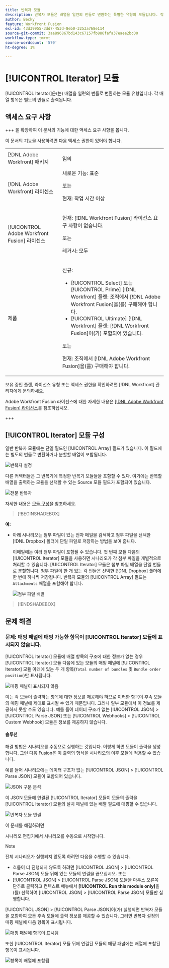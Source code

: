 ```yaml
---
title: 반복자 모듈
description: 반복자 모듈은 배열을 일련의 번들로 변환하는 특별한 유형의 모듈입니다. 각 배열 항목은 별도의 번들로 출력됩니다.
author: Becky
feature: Workfront Fusion
exl-id: 43d39955-3dd7-453d-8eb0-3253a768e114
source-git-commit: 3aa896867bd143c67157fb886fafa37eaee2bc00
workflow-type: tm+mt
source-wordcount: '570'
ht-degree: 1%

---
```


# [!UICONTROL Iterator] 모듈

[!UICONTROL Iterator]은(는) 배열을 일련의 번들로 변환하는 모듈 유형입니다. 각 배열 항목은 별도의 번들로 출력됩니다.

## 액세스 요구 사항

+++ 을 확장하여 이 문서의 기능에 대한 액세스 요구 사항을 봅니다.

이 문서의 기능을 사용하려면 다음 액세스 권한이 있어야 합니다.

<table style="table-layout:auto">
 <col> 
 <col> 
 <tbody> 
  <tr> 
    <td role="rowheader">[!DNL Adobe Workfront] 패키지</td> 
   <td> <p>임의</p> </td> 
  </tr> 
  <tr data-mc-conditions=""> 
   <td role="rowheader">[!DNL Adobe Workfront] 라이센스</td> 
   <td> 새로운 기능: 표준<p>또는</p><p>현재: 작업 시간 이상</p> </td> 
  </tr> 
  <tr> 
   <td role="rowheader">[!UICONTROL Adobe Workfront Fusion] 라이센스</td> 
   <td>
   <p>현재: [!DNL Workfront Fusion] 라이선스 요구 사항이 없습니다.</p>
   <p>또는</p>
   <p>레거시: 모두 </p>
   </td> 
  </tr> 
  <tr> 
   <td role="rowheader">제품</td> 
   <td>
   <p>신규:</p> <ul><li>[!UICONTROL Select] 또는 [!UICONTROL Prime] [!DNL Workfront] 플랜: 조직에서 [!DNL Adobe Workfront Fusion]을(를) 구매해야 합니다.</li><li>[!UICONTROL Ultimate] [!DNL Workfront] 플랜: [!DNL Workfront Fusion]이(가) 포함되어 있습니다.</li></ul>
   <p>또는</p>
   <p>현재: 조직에서 [!DNL Adobe Workfront Fusion]을(를) 구매해야 합니다.</p>
   </td> 
  </tr>
 </tbody> 
</table>


보유 중인 플랜, 라이선스 유형 또는 액세스 권한을 확인하려면 [!DNL Workfront] 관리자에게 문의하세요.

Adobe Workfront Fusion 라이선스에 대한 자세한 내용은 [[!DNL Adobe Workfront Fusion] 라이선스](/help/workfront-fusion/set-up-and-manage-workfront-fusion/licensing-operations-overview/license-automation-vs-integration.md)를 참조하십시오.

+++

## [!UICONTROL Iterator] 모듈 구성

일반 반복자 모듈에는 단일 필드인 [!UICONTROL Array] 필드가 있습니다. 이 필드에는 별도의 번들로 변환하거나 분할할 배열이 포함됩니다.

![반복자 설정](assets/set-up-iterator.jpg)

다른 커넥터들은 그 반복기에 특정한 반복기 모듈들을 포함할 수 있다. 여기에는 반복할 배열을 출력하는 모듈을 선택할 수 있는 Source 모듈 필드가 포함되어 있습니다.

![전문 반복자](assets/specialized-iterators.jpg)

자세한 내용은 [모듈 구성](/help/workfront-fusion/create-scenarios/add-modules/configure-a-modules-settings.md)을 참조하세요.

>[!BEGINSHADEBOX]

**예:**

* 아래 시나리오는 첨부 파일이 있는 전자 메일을 검색하고 첨부 파일을 선택한 [!DNL Dropbox] 폴더에 단일 파일로 저장하는 방법을 보여 줍니다.

  이메일에는 여러 첨부 파일이 포함될 수 있습니다. 첫 번째 모듈 다음의 [!UICONTROL Iterator] 모듈을 사용하면 시나리오가 각 첨부 파일을 개별적으로 처리할 수 있습니다. [!UICONTROL Iterator] 모듈은 첨부 파일 배열을 단일 번들로 분할합니다. 첨부 파일이 한 개 있는 각 번들은 선택한 [!DNL Dropbox] 폴더에 한 번에 하나씩 저장됩니다. 반복자 모듈의 [!UICONTROL Array] 필드는 `Attachments` 배열을 포함해야 합니다.

  ![첨부 파일 배열](assets/attachments-array.jpg)

>[!ENDSHADEBOX]


## 문제 해결

### 문제: 매핑 패널에 매핑 가능한 항목이 [!UICONTROL Iterator] 모듈에 표시되지 않습니다.

[!UICONTROL Iterator] 모듈에 배열 항목의 구조에 대한 정보가 없는 경우 [!UICONTROL Iterator] 모듈 다음에 있는 모듈의 매핑 패널에 [!UICONTROL Iterator] 모듈 아래에 있는 두 개 항목(`Total number of bundles` 및 `Bundle order position`)만 표시됩니다.

![매핑 패널이 표시되지 않음](assets/mapping-panel-doesnt-display.png)

이는 각 모듈이 출력하는 항목에 대한 정보를 제공해야 하므로 이러한 항목이 후속 모듈의 매핑 패널에 제대로 표시될 수 있기 때문입니다. 그러나 일부 모듈에서 이 정보를 제공하지 못할 수도 있습니다. 예를 들어 데이터 구조가 없는 [!UICONTROL JSON] > [!UICONTROL Parse JSON] 또는 [!UICONTROL Webhooks] > [!UICONTROL Custom Webhook] 모듈은 정보를 제공하지 않습니다.

#### 솔루션

해결 방법은 시나리오를 수동으로 실행하는 것입니다. 이렇게 하면 모듈이 출력을 생성합니다. 그런 다음 Fusion은 이 출력의 형식을 시나리오의 이후 모듈에 적용할 수 있습니다.

예를 들어 시나리오에는 데이터 구조가 없는 [!UICONTROL JSON] > [!UICONTROL Parse JSON] 모듈이 포함되어 있습니다.

![JSON 구문 분석](assets/json-parse-json.png)

이 JSON 모듈에 연결된 [!UICONTROL Iterator] 모듈이 모듈의 출력을 [!UICONTROL Iterator] 모듈의 설치 패널에 있는 배열 필드에 매핑할 수 없습니다.

![반복자 모듈 연결](assets/connect-iterator-module.png)

이 문제를 해결하려면

시나리오 편집기에서 시나리오를 수동으로 시작합니다.

>[!NOTE]
>
>전체 시나리오가 실행되지 않도록 하려면 다음을 수행할 수 있습니다.
>
>* 흐름이 더 진행되지 않도록 하려면 [!UICONTROL JSON] > [!UICONTROL Parse JSON] 모듈 뒤에 있는 모듈의 연결을 끊으십시오.
>   또는
>* [!UICONTROL JSON] > [!UICONTROL Parse JSON] 모듈을 마우스 오른쪽 단추로 클릭하고 컨텍스트 메뉴에서 **[!UICONTROL Run this module only]**&#x200B;을(를) 선택하여 [!UICONTROL JSON] > [!UICONTROL Parse JSON] 모듈만 실행합니다.

[!UICONTROL JSON] > [!UICONTROL Parse JSON]이(가) 실행되면 반복자 모듈을 포함하여 모든 후속 모듈에 출력 정보를 제공할 수 있습니다. 그러면 반복자 설정의 매핑 패널에 다음 항목이 표시됩니다.

![매핑 패널에 항목이 표시됨](assets/mapping-panel-displays-items.png)

또한 [!UICONTROL Iterator] 모듈 뒤에 연결된 모듈의 매핑 패널에는 배열에 포함된 항목이 표시됩니다.

![항목이 배열에 포함됨](assets/items-contained-in-array.png)
